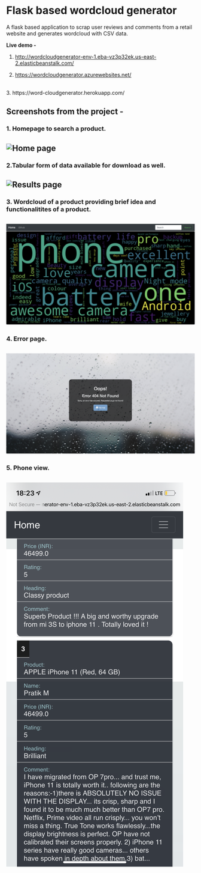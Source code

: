 # Flask based wordcloud generator
A flask based application to scrap user reviews and comments from a retail website and generates wordcloud with CSV data.


**Live demo -** 
1. http://wordcloudgenerator-env-1.eba-vz3p32ek.us-east-2.elasticbeanstalk.com/

2. https://wordcloudgenerator.azurewebsites.net/
<br>
3. https://word-cloudgenerator.herokuapp.com/
<br>

## Screenshots from the project -
### 1. Homepage to search a product.

![Home page](Screenshots/homepage.png)
---

### 2.Tabular form of data available for download as well. 

![Results page](Screenshots/results.png)
---

### 3. Wordcloud of a product providing brief idea and functionalitites of a product.

![Wordcloud display](Screenshots/wordcloud.png)
---

### 4. Error page.

![404 error page](Screenshots/error.png)
---

### 5. Phone view.

![view on phone](Screenshots/phone.PNG)
---

